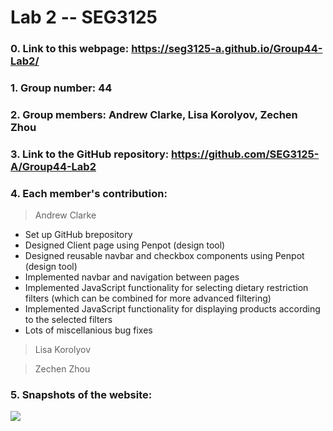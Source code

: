 # Lab 2 -- SEG3125

### 0. Link to this webpage: https://seg3125-a.github.io/Group44-Lab2/
### 1. Group number: 44
### 2. Group members: Andrew Clarke, Lisa Korolyov, Zechen Zhou
### 3. Link to the GitHub repository: https://github.com/SEG3125-A/Group44-Lab2
### 4. Each member's contribution:

>Andrew Clarke
- Set up GitHub brepository
- Designed Client page using Penpot (design tool)
- Designed reusable navbar and checkbox components using Penpot (design tool)
- Implemented navbar and navigation between pages
- Implemented JavaScript functionality for selecting dietary restriction filters (which can be combined for more advanced filtering)
- Implemented JavaScript functionality for displaying products according to the selected filters 
- Lots of miscellanious bug fixes


>Lisa Korolyov

>Zechen Zhou

### 5. Snapshots of the website: 
  ![](/Docs/Images/snapshot.png)
